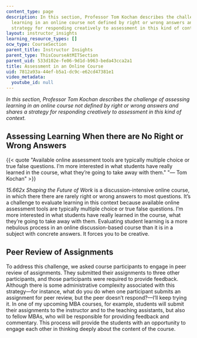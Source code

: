 ```yaml
---
content_type: page
description: In this section, Professor Tom Kochan describes the challenge of assessing
  learning in an online course not defined by right or wrong answers and shares a
  strategy for responding creatively to assessment in this kind of context.
layout: instructor_insights
learning_resource_types: []
ocw_type: CourseSection
parent_title: Instructor Insights
parent_type: ThisCourseAtMITSection
parent_uid: 533d102e-fe06-9d1d-b963-beda43cca2a1
title: Assessment in an Online Course
uid: 7812a93a-44ef-b5a1-dc9c-e62cd47381e1
video_metadata:
  youtube_id: null
---
```


_In this section, Professor Tom Kochan describes the challenge of assessing learning in an online course not defined by right or wrong answers and shares a strategy for responding creatively to assessment in this kind of context._

Assessing Learning When there are No Right or Wrong Answers
-----------------------------------------------------------

{{< quote "Available online assessment tools are typically multiple choice or true false questions. I’m more interested in what students have really learned in the course, what they’re going to take away with them." "— Tom Kochan" >}}

_15.662x Shaping the Future of Work_ is a discussion-intensive online course, in which there there are rarely right or wrong answers to most questions. It’s a challenge to evaluate learning in this context because available online assessment tools are typically multiple choice or true false questions. I’m more interested in what students have really learned in the course, what they’re going to take away with them. Evaluating student learning is a more nebulous process in an online discussion-based course than it is in a subject with concrete answers. It forces you to be creative.

Peer Review of Assignments
--------------------------

To address this challenge, we asked course participants to engage in peer review of assignments. They submitted their assignments to three other participants, and those participants were required to provide feedback. Although there is some administrative complexity associated with this strategy—for instance, what do you do when one participant submits an assignment for peer review, but the peer doesn’t respond?—I’ll keep trying it. In one of my upcoming MBA courses, for example, students will submit their assignments to the instructor and to the teaching assistants, but also to fellow MBAs, who will be responsible for providing feedback and commentary. This process will provide the students with an opportunity to engage each other in thinking deeply about the content of the course.